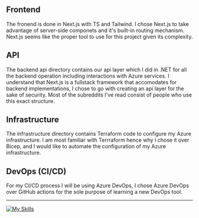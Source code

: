 ## Frontend

The fronend is done in Next.js with TS and Tailwind. I chose Next.js to take advantage of server-side componets and it's built-in routing mechanism. Next.js seems like the proper tool to use for this project given its complexity.

## API

The backend api directory contains our api layer which I did in .NET for all the backend operation including interactions with Azure services. I understand that Next.js is a fullstack framework that accomodates for backend implementations, I chose to go with creating an api layer for the sake of security. Most of the subreddits I've read consist of people who use this exact structure.

## Infrastructure

The infrastructure directory contains Terraform code to configure my Azure infrastructure. I am most familiar with Terrraform hence why I chose it over Bicep, and I would like to automate the configuration of my Azure infrastructure.

## DevOps (CI/CD)

For my CI/CD process I will be using Azure DevOps, I chose Azure DevOps over GitHub actions for the sole purpose of learning a new DevOps tool.

---

[![My Skills](https://skillicons.dev/icons?i=react,nextjs,ts,tailwind,azure,github,git,dotnet,terraform&perline=5)](https://skillicons.dev)
